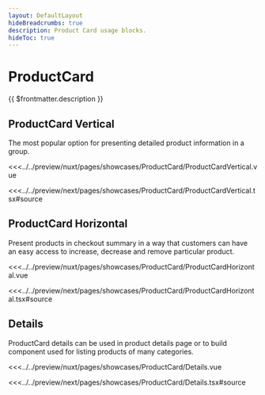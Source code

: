 ```yaml
---
layout: DefaultLayout
hideBreadcrumbs: true
description: Product Card usage blocks.
hideToc: true
---
```

# ProductCard

{{ $frontmatter.description }}

## ProductCard Vertical

The most popular option for presenting detailed product information in a group.

<Showcase showcase-name="ProductCard/ProductCardVertical" style="min-height: 600px">

<!-- vue -->
<<<../../preview/nuxt/pages/showcases/ProductCard/ProductCardVertical.vue
<!-- end vue -->
<!-- react -->
<<<../../preview/next/pages/showcases/ProductCard/ProductCardVertical.tsx#source
<!-- end react -->

</Showcase>

## ProductCard Horizontal

Present products in checkout summary in a way that customers can have an easy access to increase, decrease and remove particular product.

<Showcase showcase-name="ProductCard/ProductCardHorizontal" style="min-height: 300px">

<!-- vue -->
<<<../../preview/nuxt/pages/showcases/ProductCard/ProductCardHorizontal.vue
<!-- end vue -->
<!-- react -->
<<<../../preview/next/pages/showcases/ProductCard/ProductCardHorizontal.tsx#source
<!-- end react -->

</Showcase>

## Details

ProductCard details can be used in product details page or to build component used for listing products of many categories.

<Showcase showcase-name="ProductCard/Details" style="min-height:600px">

<!-- vue -->
<<<../../preview/nuxt/pages/showcases/ProductCard/Details.vue
<!-- end vue -->
<!-- react -->
<<<../../preview/next/pages/showcases/ProductCard/Details.tsx#source
<!-- end react -->

</Showcase>
